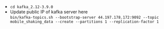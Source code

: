 - `cd kafka_2.12-3.9.0`
- Update public IP of kafka server here</br>
  `bin/kafka-topics.sh --bootstrap-server 44.197.178.172:9092 --topic mobile_shaking_data --create --partitions 1 --replication-factor 1`
